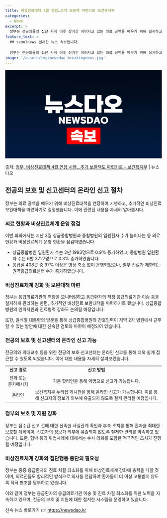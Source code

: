 ```yaml
---
title: 비상진료대책 4월 연장…추가 보완책 마련키로 보건복지부
categories:
  - News
excerpt: >
  정부는 전공의들의 집단 사직 이후 장기간 이어지고 있는 의료 공백을 메우기 위해 실시하고 있는 비상진료대책을…
feature_text: >
  ## seoulnews 실시간 뉴스 속보입니다.

  정부는 전공의들의 집단 사직 이후 장기간 이어지고 있는 의료 공백을 메우기 위해 실시하고 있는 비상진료대책을…
image: '/assets/img/newsdao_breakingnews.jpg'
---
```


![뉴스다오 속보](/assets/img/newsdao_breakingnews.jpg)

<p>출처: <a href="https://newsdao.kr/3490" rel="dofollow">정부, 비상진료대책 4월 연장 시행…추가 보완책도 마련키로 - 보건복지부</a> | 뉴스다오</p>

<h2 data-ke-size="size26">전공의 보호 및 신고센터의 온라인 신고 절차</h2>
<p data-ke-size="size16">정부는 의료 공백을 메우기 위해 비상진료대책을 연장하여 시행하고, 추가적인 비상진료 보완대책을 마련하기로 결정했습니다. 이에 관련된 내용을 자세히 알아봅시다.</p>

<h3>의료 현황과 비상진료체계 운영 점검</h3>
<p data-ke-size="size16">이번 회의에서는 지난 3월 상급종합병원과 종합병원의 입원환자 수가 늘어나는 등 의료 현황과 비상진료체계 운영 현황을 점검하였습니다.</p>
<ul>
	<li>상급종합병원 입원환자 수는 2만 1993명으로 0.9% 증가하였고, 종합병원 입원환자 수는 6만 3727명으로 0.3% 증가하였습니다.</li>
	<li>응급실 408곳 중 97% 이상은 병상 축소 없이 운영되었으나, 일부 진료가 제한되는 권역응급의료센터 수가 증가하였습니다.</li>
</ul>

<h3>비상진료체계 강화 및 보완대책 마련</h3>
<p data-ke-size="size16">정부는 응급의료기관의 역량을 모니터링하고 응급환자의 적정 응급의료기관 이송 등을 철저하게 관리하는 한편, 추가적인 비상진료 보완대책을 마련하기로 했습니다. 상급종합병원의 인력지원과 진료협력 강화도 논의될 예정입니다.</p>
<p data-ke-size="size16">또한, 윤석열 대통령의 방문을 통해 상급종합병원의 간호인력이 지역 2차 병원에서 근무할 수 있는 방안에 대한 신속한 검토와 마련이 예정되어 있습니다.</p>

<h3>전공의 보호 및 신고센터의 온라인 신고 가능</h3>
<p data-ke-size="size16">전공의와 의대교수 등을 위한 전공의 보호·신고센터는 온라인 신고를 통해 더욱 쉽게 접근할 수 있도록 되었습니다. 이에 대한 내용을 자세히 살펴보겠습니다.</p>
<table>
	<tr>
		<td style="text-align: center; height: 17px;"><b>신고 경로</b></td>
		<td style="text-align: center; height: 17px;"><b>신고 방법</b></td>
	</tr>
	<tr>
		<td style="text-align: center; height: 17px;">전화 또는 문자메시지</td>
		<td style="text-align: center; height: 17px;">기존 핫라인을 통해 익명으로 신고가 가능합니다.</td>
	</tr>
	<tr>
		<td style="text-align: center; height: 17px;">온라인</td>
		<td style="text-align: center; height: 17px;">보건복지부 누리집 게시판을 통해 온라인 신고가 가능합니다. 이를 통해 신고자의 정보가 외부에 유출되지 않도록 철저 관리될 예정입니다.</td>
	</tr>
</table>

<h3>정부의 보호 및 지원 강화</h3>
<p data-ke-size="size16">정부는 접수된 신고 건에 대한 신속한 사실관계 확인과 후속 조치를 통해 환자를 최대한 보호할 계획이며, 신고자의 정보가 외부에 유출되지 않도록 철저한 관리를 약속하고 있습니다. 또한, 협박 등의 위법사례에 대해서는 수사 의뢰를 포함한 적극적인 조치가 진행될 예정입니다.</p>

<h3>비상진료체계 강화와 집단행동 중단의 필요성</h3>
<p data-ke-size="size16">정부는 중증·응급환자의 진료 차질 최소화를 위해 비상진료체계 강화에 총력을 다할 것이며, 의료진들도 합리적인 방식으로 의사를 전달하여 환자들이 더 이상 고통받지 않도록 적극 협조를 당부하고 있습니다.</p>

이와 같이 정부는 응급환자의 응급의료기관 이송 및 진료 차질 최소화를 위한 노력을 지속하고 있으며, 전공의 보호 및 지원에 대한 철저한 시스템을 운영하고 있습니다. 

신속 뉴스 바로가기 👉 <a href="https://newsdao.kr" rel="dofollow">https://newsdao.kr</a>


